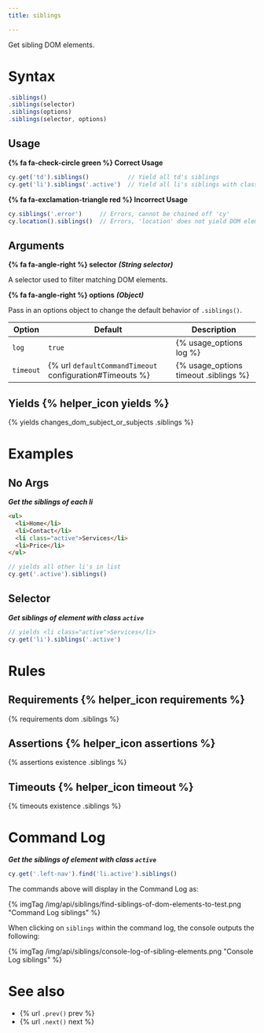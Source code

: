```yaml
---
title: siblings

---
```


Get sibling DOM elements.

# Syntax

```javascript
.siblings()
.siblings(selector)
.siblings(options)
.siblings(selector, options)
```

## Usage

**{% fa fa-check-circle green %} Correct Usage**

```javascript
cy.get('td').siblings()           // Yield all td's siblings
cy.get('li').siblings('.active')  // Yield all li's siblings with class '.active'
```

**{% fa fa-exclamation-triangle red %} Incorrect Usage**

```javascript
cy.siblings('.error')     // Errors, cannot be chained off 'cy'
cy.location().siblings()  // Errors, 'location' does not yield DOM element
```

## Arguments

**{% fa fa-angle-right %} selector**  ***(String selector)***

A selector used to filter matching DOM elements.

**{% fa fa-angle-right %} options**  ***(Object)***

Pass in an options object to change the default behavior of `.siblings()`.

Option | Default | Description
--- | --- | ---
`log` | `true` | {% usage_options log %}
`timeout` | {% url `defaultCommandTimeout` configuration#Timeouts %} | {% usage_options timeout .siblings %}

## Yields {% helper_icon yields %}

{% yields changes_dom_subject_or_subjects .siblings %}

# Examples

## No Args

***Get the siblings of each li***

```html
<ul>
  <li>Home</li>
  <li>Contact</li>
  <li class="active">Services</li>
  <li>Price</li>
</ul>
```

```javascript
// yields all other li's in list
cy.get('.active').siblings()
```

## Selector

***Get siblings of element with class `active`***

```javascript
// yields <li class="active">Services</li>
cy.get('li').siblings('.active')
```

# Rules

## Requirements {% helper_icon requirements %}

{% requirements dom .siblings %}

## Assertions {% helper_icon assertions %}

{% assertions existence .siblings %}

## Timeouts {% helper_icon timeout %}

{% timeouts existence .siblings %}

# Command Log

***Get the siblings of element with class `active`***

```javascript
cy.get('.left-nav').find('li.active').siblings()
```

The commands above will display in the Command Log as:

{% imgTag /img/api/siblings/find-siblings-of-dom-elements-to-test.png "Command Log siblings" %}

When clicking on `siblings` within the command log, the console outputs the following:

{% imgTag /img/api/siblings/console-log-of-sibling-elements.png "Console Log siblings" %}

# See also

- {% url `.prev()` prev %}
- {% url `.next()` next %}
